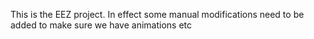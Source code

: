 This is the EEZ project. In effect some manual modifications need to be added to make sure we have animations etc